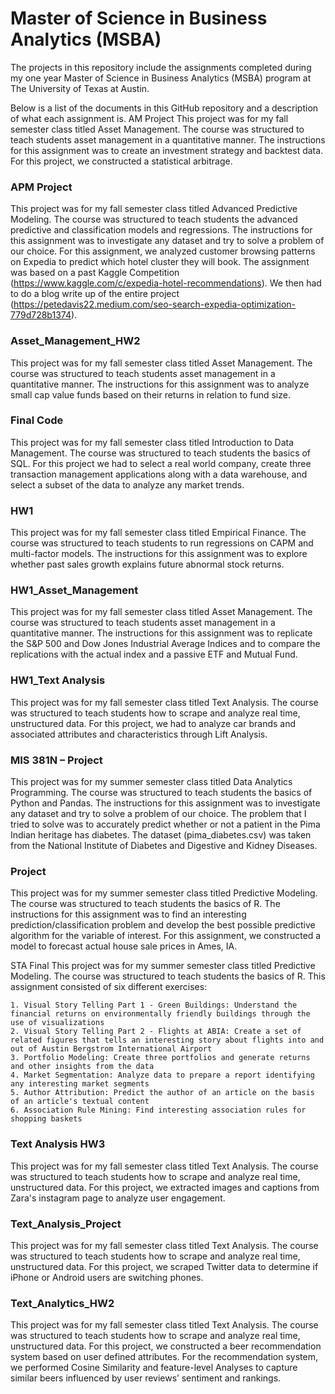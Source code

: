 # Master of Science in Business Analytics (MSBA)
The projects in this repository include the assignments completed during my one year Master of Science in Business Analytics (MSBA) program at The University of Texas at Austin.

Below is a list of the documents in this GitHub repository and a description of what each assignment is.
AM Project
This project was for my fall semester class titled Asset Management. The course was structured to teach students asset management in a quantitative manner. The instructions for this assignment was to create an investment strategy and backtest data. For this project, we constructed a statistical arbitrage.

### APM Project
This project was for my fall semester class titled Advanced Predictive Modeling. The course was structured to teach students the advanced predictive and classification models and regressions. The instructions for this assignment was to investigate any dataset and try to solve a problem of our choice. For this assignment, we analyzed customer browsing patterns on Expedia to predict which hotel cluster they will book. The assignment was based on a past Kaggle Competition (https://www.kaggle.com/c/expedia-hotel-recommendations). We then had to do a blog write up of the entire project (https://petedavis22.medium.com/seo-search-expedia-optimization-779d728b1374).

### Asset_Management_HW2
This project was for my fall semester class titled Asset Management. The course was structured to teach students asset management in a quantitative manner. The instructions for this assignment was to analyze small cap value funds based on their returns in relation to fund size.

### Final Code
This project was for my fall semester class titled Introduction to Data Management. The course was structured to teach students the basics of SQL. For this project we had to select a real world company, create three transaction management applications along with a data warehouse, and select a subset of the data to analyze any market trends.

### HW1
This project was for my fall semester class titled Empirical Finance. The course was structured to teach students to run regressions on CAPM and multi-factor models. The instructions for this assignment was to explore whether past sales growth explains future abnormal stock returns.

### HW1_Asset_Management
This project was for my fall semester class titled Asset Management. The course was structured to teach students asset management in a quantitative manner. The instructions for this assignment was to replicate the S&P 500 and Dow Jones Industrial Average Indices and to compare the replications with the actual index and a passive ETF and Mutual Fund.

### HW1_Text Analysis
This project was for my fall semester class titled Text Analysis. The course was structured to teach students how to scrape and analyze real time, unstructured data. For this project, we had to analyze car brands and associated attributes and characteristics through Lift Analysis.

### MIS 381N – Project
This project was for my summer semester class titled Data Analytics Programming. The course was structured to teach students the basics of Python and Pandas. The instructions for this assignment was to investigate any dataset and try to solve a problem of our choice. The problem that I tried to solve was to accurately predict whether or not a patient in the Pima Indian heritage has diabetes. The dataset (pima_diabetes.csv) was taken from the National Institute of Diabetes and Digestive and Kidney Diseases.

### Project
This project was for my summer semester class titled Predictive Modeling. The course was structured to teach students the basics of R. The instructions for this assignment was to find an interesting prediction/classification problem and develop the best possible predictive algorithm for the variable of interest. For this assignment, we constructed a model to forecast actual house sale prices in Ames, IA.

STA Final
This project was for my summer semester class titled Predictive Modeling. The course was structured to teach students the basics of R. This assignment consisted of six different exercises:

    1. Visual Story Telling Part 1 - Green Buildings: Understand the financial returns on environmentally friendly buildings through the use of visualizations
    2. Visual Story Telling Part 2 - Flights at ABIA: Create a set of related figures that tells an interesting story about flights into and out of Austin Bergstrom International Airport
    3. Portfolio Modeling: Create three portfolios and generate returns and other insights from the data
    4. Market Segmentation: Analyze data to prepare a report identifying any interesting market segments
    5. Author Attribution: Predict the author of an article on the basis of an article's textual content
    6. Association Rule Mining: Find interesting association rules for shopping baskets

### Text Analysis HW3
This project was for my fall semester class titled Text Analysis. The course was structured to teach students how to scrape and analyze real time, unstructured data. For this project, we extracted images and captions from Zara's instagram page to analyze user engagement.

### Text_Analysis_Project
This project was for my fall semester class titled Text Analysis. The course was structured to teach students how to scrape and analyze real time, unstructured data. For this project, we scraped Twitter data to determine if iPhone or Android users are switching phones.

### Text_Analytics_HW2
This project was for my fall semester class titled Text Analysis. The course was structured to teach students how to scrape and analyze real time, unstructured data. For this project, we constructed a beer recommendation system based on user defined attributes. For the recommendation system, we performed Cosine Similarity and feature-level Analyses to capture similar beers influenced by user reviews’ sentiment and rankings.
